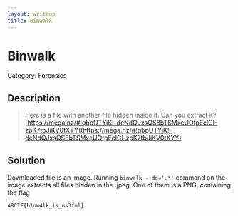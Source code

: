 ```yaml
---
layout: writeup
title: Binwalk
---
```

# Binwalk
Category: Forensics

## Description

> Here is a file with another file hidden inside it. Can you extract it? [https://mega.nz/#!qbpUTYiK!-deNdQJxsQS8bTSMxeUOtpEclCI-zpK7tbJiKV0tXYY](https://mega.nz/#!qbpUTYiK!-deNdQJxsQS8bTSMxeUOtpEclCI-zpK7tbJiKV0tXYY)

## Solution

Downloaded file is an image. Running `binwalk --dd='.*'` command on the image extracts all files hidden in the .jpeg. One of them is a PNG, containing the flag
```
ABCTF{b1nw4lk_is_us3ful}
```  